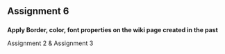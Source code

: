 <h2>Assignment 6</h2>
<h3></h3><b>Apply Border, color, font properties on the wiki page created in the past</b> </h3> <br>
<p>Assignment 2 & Assignment 3 </p>

